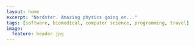 ```yaml
---
layout: home
excerpt: "Nerdster. Amazing physics going on..."
tags: [software, biomedical, computer science, programming, travel]
image:
  feature: header.jpg
---
```

